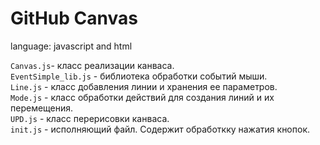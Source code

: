 <h1>GitHub Canvas</h1>

language: javascript and html <br>

`Canvas.js`- класс реализации канваса. <br>
`EventSimple_lib.js` - библиотека обработки событий мыши. <br>
`Line.js` - класс добавления линии и хранения ее параметров. <br>
`Mode.js` - класс обработки действий для создания линий и их перемещения. <br>
`UPD.js` - класс перерисовки канваса. <br>
`init.js` - исполняющий файл. Содержит обработкку нажатия кнопок. <br>